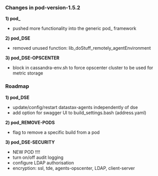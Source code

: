 
### Changes in pod-version-1.5.2

**1) pod_**    

+ pushed more functionality into the generic pod_ framework  

**2) pod_DSE**        

+ removed unused function: lib_doStuff_remotely_agentEnvironment    

**3) pod_DSE-OPSCENTER**

+ block in cassandra-env.sh to force opscenter cluster to be used for metric storage    


### Roadmap

**1) pod_DSE**   

+ update/config/restart datastax-agents independently of dse    
+ add option for swagger UI to build_settings.bash (address.yaml)    

**2) pod_REMOVE-PODS**    

+ flag to remove a specific build from a pod

**3) pod_DSE-SECURITY**    

+ NEW POD !!!!    
+ turn on/off audit logging
+ configure LDAP authorisation
+ encryption:
    ssl, tde, agents-opscenter, LDAP, client-server
